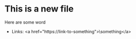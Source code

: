 # This is a new file
Here are some word

- Links: \<a href="https://link-to-something">\something\</a>
